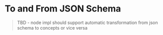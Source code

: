 # To and From JSON Schema

> TBD - node impl should support automatic transformation from json schema to
> concepts or vice versa
